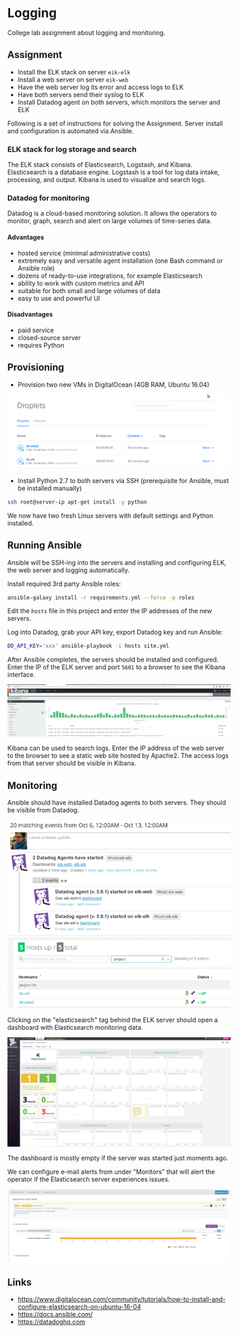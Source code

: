 # Logging

College lab assignment about logging and monitoring.

## Assignment

- Install the ELK stack on server `eik-elk`
- Install a web server on server `eik-web`
- Have the web server log its error and access logs to ELK
- Have both servers send their syslog to ELK
- Install Datadog agent on both servers, which monitors the server and ELK

Following is a set of instructions for solving the Assignment. Server install and configuration is automated via Ansible.

### ELK stack for log storage and search

The ELK stack consists of Elasticsearch, Logstash, and Kibana. Elasticsearch is a database engine. Logstash is a tool for log data intake, processing, and output. Kibana is used to visualize and search logs.

### Datadog for monitoring

Datadog is a cloud-based monitoring solution. It allows the operators to monitor, graph, search and alert on large volumes of time-series data.

#### Advantages

- hosted service (minimal administrative costs)
- extremely easy and versatile agent installation (one Bash command or Ansible role)
- dozens of ready-to-use integrations, for example Elasticsearch
- ability to work with custom metrics and API
- suitable for both small and large volumes of data
- easy to use and powerful UI

#### Disadvantages

- paid service
- closed-source server
- requires Python

## Provisioning

- Provision two new VMs in DigitalOcean (4GB RAM, Ubuntu 16.04)

![Droplets](doc/do-vms.png)

- Install Python 2.7 to both servers via SSH (prerequisite for Ansible, must be installed manually)

```bash
ssh root@server-ip apt-get install -y python
```

We now have two fresh Linux servers with default settings and Python installed.

## Running Ansible

Ansible will be SSH-ing into the servers and installing and configuring ELK, the web server and logging automatically.

Install required 3rd party Ansible roles:

```bash
ansible-galaxy install -r requirements.yml --force -p roles 
```

Edit the `hosts` file in this project and enter the IP addresses of the new servers.

Log into Datadog, grab your API key, export Datadog key and run Ansible:

```bash
DD_API_KEY='xxx' ansible-playbook -i hosts site.yml
```

After Ansible completes, the servers should be installed and configured. Enter the IP of the ELK server and port `5601` to a browser to see the Kibana interface.

![Kibana](doc/kibana.png)

Kibana can be used to search logs. Enter the IP address of the web server to the browser to see a static web site hosted by Apache2. The access logs from that server should be visible in Kibana.

## Monitoring

Ansible should have installed Datadog agents to both servers. They should be visible from Datadog.

![Starting Datadog Agents](doc/agents-started.png)
![Infrastructure view](doc/infra.png)

Clicking on the "elasticsearch" tag behind the ELK server should open a dashboard with Elasticsearch monitoring data.

![ELK dashboard](doc/elk-dash.png)

The dashboard is mostly empty if the server was started just moments ago.

We can configure e-mail alerts from under "Monitors" that will alert the operator if the Elasticsearch server experiences issues.

![ELK alert](doc/elk-monitor.png)

## Links

- https://www.digitalocean.com/community/tutorials/how-to-install-and-configure-elasticsearch-on-ubuntu-16-04
- https://docs.ansible.com/
- https://datadoghq.com